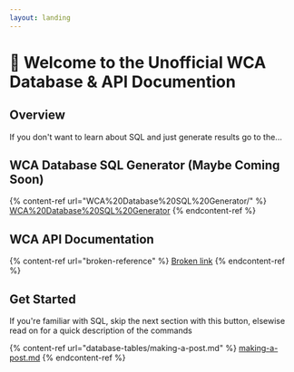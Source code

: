 ```yaml
---
layout: landing
---
```


# 👋 Welcome to the Unofficial WCA Database & API Documention

## Overview

If you don't want to learn about SQL and just generate results go to the...

## WCA Database SQL Generator (Maybe Coming Soon)

{% content-ref url="WCA%20Database%20SQL%20Generator/" %}
[WCA%20Database%20SQL%20Generator](WCA%20Database%20SQL%20Generator/)
{% endcontent-ref %}

## WCA API Documentation

{% content-ref url="broken-reference" %}
[Broken link](broken-reference)
{% endcontent-ref %}

## Get Started

If you're familiar with SQL, skip the next section with this button, elsewise read on for a quick description of the commands

{% content-ref url="database-tables/making-a-post.md" %}
[making-a-post.md](database-tables/making-a-post.md)
{% endcontent-ref %}
